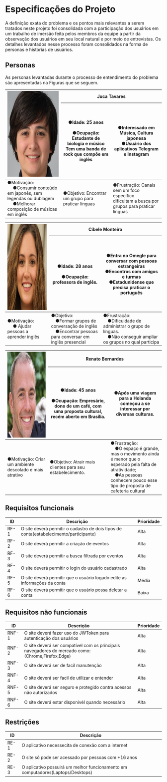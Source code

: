 # Especificações do Projeto

A definição exata do problema e os pontos mais relevantes a serem tratados neste projeto foi consolidada com a participação dos usuários em um trabalho de imersão feita pelos membros da equipe a partir da observação dos usuários em seu local natural e por meio de entrevistas. Os detalhes levantados nesse processo foram consolidados na forma de personas e histórias de usuários.

## Personas

As personas levantadas durante o processo de entendimento do problema são apresentadas na Figuras que se seguem.

<table class="tg">
<thead>
  <tr>
    <th class="tg-0pky" rowspan="2">
      <img src="./Persona1_Juca_Tavares.jpg" width="272" height="275">
    </th>
    <th class="tg-pie6" colspan="2"><span style="font-weight:bold">Juca Tavares</span></th>
  </tr>
  <tr>
    <th class="tg-0pky">●Idade: 25 anos<br><br> ●Ocupação: Estudante de biologia e músico <br> Tem uma banda de rock que compõe em inglês</th>
    <th class="tg-0pky">●Interessado em Música, Cultura japonesa <br> ●Usuário dos aplicativos Telegram e Instagram</th>
  </tr>
</thead>
<tbody>
  <tr>
    <td class="tg-0pky">●Motivação:<br> 
        &emsp; ●Consumir conteúdo em japonês, sem legendas ou dublagem<br>
        &emsp; ●Melhorar composição de músicas em inglês</td>
    <td class="tg-0pky">●Objetivo: Encontrar um grupo para praticar línguas</td>
    <td class="tg-0pky">●Frustração: Canais sem um foco específico <br> dificultam a busca por grupos para praticar línguas
  </tr>
</tbody>
</table>

<table class="tg">
<thead>
  <tr>
    <th class="tg-0pky" rowspan="2">
      <img src="./Persona2_Cibele_Monteiro.jpg" width="272" height="275">
    </th>
    <th class="tg-pie6" colspan="2"><span style="font-weight:bold">Cibele Monteiro</span></th>
  </tr>
  <tr>
    <th class="tg-0pky">●Idade: 28 anos<br><br> ●Ocupação: professora de inglês.</th>
    <th class="tg-0pky">●Entra no Omegle para conversar com pessoas estrangeiras <br> ●Encontros com amigos e turmas <br>●Estadunidense que precisa praticar o português </th>
  </tr>
</thead>
<tbody>
  <tr>
    <td class="tg-0pky">●Motivação:<br> 
        &emsp; ●	Ajudar pessoas a aprender inglês
    <td class="tg-0pky">●Objetivo: <br>&emsp;●Formar grupos de conversação de inglês <br>&emsp;●Encontrar pessoas para conversar em inglês presencial</td>
    <td class="tg-0pky">●Frustração: <br>&emsp;●Dificuldade de administrar o grupo de línguas. <br>&emsp;●Não conseguir ampliar os grupos no qual participa
  </tr>
</tbody>
</table>

<table class="tg">
<thead>
  <tr>
    <th class="tg-0pky" rowspan="2">
      <img src="./Persona3_Renato_Bernardes.jpg" width="272" height="275">
    </th>
    <th class="tg-pie6" colspan="2"><span style="font-weight:bold">Renato Bernardes</span></th>
  </tr>
  <tr>
    <th class="tg-0pky">●Idade: 45 anos<br><br> ●Ocupação: Empresário, dono de um café, com uma proposta cultural, recém aberto em Brasília.</th>
    <th class="tg-0pky">●Após uma viagem para a Holanda começou a se interessar por diversas culturas.</th>
  </tr>
</thead>
<tbody>
  <tr>
    <td class="tg-0pky">●Motivação: Criar um ambiente descolado e mais atrativo
    <td class="tg-0pky">●Objetivo: Atrair mais clientes para seu estabelecimento.</td>
    <td class="tg-0pky">●Frustração: <br>&emsp;●O espaço é grande, mas o movimento ainda é menor que o esperado pela falta de atratividade; <br>&emsp;●As pessoas conhecem pouco esse tipo de proposta de cafeteria cultural
  </tr>
</tbody>
</table>


## Requisitos funcionais

<table class="tg">
<thead>
  <tr>
    <th class="tg-99c3"><span style="font-weight:bold">ID</span></th>
    <th class="tg-99c3"><span style="font-weight:bold">Descrição</span></th>
    <th class="tg-99c3"><span style="font-weight:bold">Prioridade</span></th>
  </tr>
</thead>
<tbody>
  <tr>
    <td class="tg-0lax">RF-1</td>
    <td class="tg-0lax">O site deverá permitir o cadastro de dois tipos de conta(estabelecimento/participante)</td>
    <td class="tg-0lax">Alta</td>
  </tr>
  <tr>
    <td class="tg-0lax">RF-2</td>
    <td class="tg-0lax">O site deverá permitir a criação de eventos</td>
    <td class="tg-0lax">Alta</td>
  </tr>
  <tr>
    <td class="tg-0lax">RF-3</td>
    <td class="tg-0lax">O site deverá permitir a busca filtrada por eventos</td>
    <td class="tg-0lax">Alta</td>
  </tr>
  <tr>
    <td class="tg-0lax">RF-4</td>
    <td class="tg-0lax">O site deverá permitir o login do usuário cadastrado</td>
    <td class="tg-0lax">Alta</td>
  </tr>
  <tr>
    <td class="tg-0lax">RF-5</td>
    <td class="tg-0lax">O site deverá permitir que o usuário logado edite as informações da conta</td>
    <td class="tg-0lax">Média</td>
  </tr>
  <tr>
    <td class="tg-0lax">RF-6</td>
    <td class="tg-0lax">O site deverá permitir que o usuário possa deletar a conta</td>
    <td class="tg-0lax">Baixa</td>
  </tr>
</tbody>
</table>

## Requisitos não funcionais

<table class="tg">
<thead>
  <tr>
    <th class="tg-99c3"><span style="font-weight:bold">ID</span></th>
    <th class="tg-99c3"><span style="font-weight:bold">Descrição</span></th>
    <th class="tg-99c3"><span style="font-weight:bold">Prioridade</span></th>
  </tr>
</thead>
<tbody>
  <tr>
    <td class="tg-0lax">RNF-1</td>
    <td class="tg-0lax">O site deverá fazer uso do JWToken para autenticação dos usuários</td>
    <td class="tg-0lax">Alta</td>
  </tr>
  <tr>
    <td class="tg-0lax">RNF-2</td>
    <td class="tg-0lax">O site deverá ser compatível com os principais navegadores do mercado como: (Chrome,Firefox,Edge)</td>
    <td class="tg-0lax">Alta</td>
  </tr>
  <tr>
    <td class="tg-0lax">RNF-3</td>
    <td class="tg-0lax">O site deverá ser de facil manutenção</td>
    <td class="tg-0lax">Alta</td>
  </tr>
  <tr>
    <td class="tg-0lax">RNF-4</td>
    <td class="tg-0lax">O site deverá ser facil de utilizar e entender</td>
    <td class="tg-0lax">Alta</td>
  </tr>
  <tr>
    <td class="tg-0lax">RNF-5</td>
    <td class="tg-0lax">O site deverá ser seguro e protegido contra acessos não autorizados</td>
    <td class="tg-0lax">Alta</td>
  </tr>
  <tr>
    <td class="tg-0lax">RNF-6</td>
    <td class="tg-0lax">O site deverá estar disponivél quando necessário</td>
    <td class="tg-0lax">Alta</td>
  </tr>
</tbody>
</table>

## Restrições

<table class="tg">
<thead>
  <tr>
    <th class="tg-99c3"><span style="font-weight:bold">ID</span></th>
    <th class="tg-99c3"><span style="font-weight:bold">Descrição</span></th>
  </tr>
</thead>
<tbody>
  <tr>
    <td class="tg-0lax">RE-1</td>
    <td class="tg-0lax">O aplicativo necessecita de conexão com a internet</td>
  </tr>
  <tr>
    <td class="tg-0lax">RE-2</td>
    <td class="tg-0lax">O site só pode ser acessado por pessoas com +16 anos</td>
  </tr>
  <tr>
    <td class="tg-0lax">RE-3</td>
    <td class="tg-0lax">O aplicativo possuirá um melhor funcionamento em computadores(Laptops/Desktops)</td>
  </tr>
</tbody>
</table>